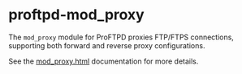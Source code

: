 proftpd-mod_proxy
=================

The `mod_proxy` module for ProFTPD proxies FTP/FTPS connections, supporting
both forward and reverse proxy configurations.

See the [mod_proxy.html](https://htmlpreview.github.io/?https://github.com/Castaglia/proftpd-mod_proxy/blob/master/mod_proxy.html) documentation for more details.

